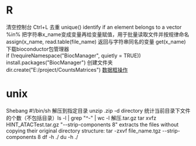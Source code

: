 # R
清空控制台 Ctrl+L
去重 unique()
identify if an element belongs to a vector %in%
把字符串x_name变成变量再给变量赋值，用于批量读取文件并按规律命名  assign(x_name, read.table(file_name)
返回与字符串同名的变量 get(x_name)
下载bioconductor包管理器  
if (!requireNamespace("BiocManager", quietly = TRUE)) install.packages("BiocManager")
创建文件夹 dir.create("E:/project/CountsMatrices")
[数据框操作](https://www.cnblogs.com/studyzy/p/R_DataFrame_Operation.html)
# unix
Shebang #!/bin/sh
解压到指定目录 unzip .zip -d directory
统计当前目录下文件的个数（不包括目录）ls -l | grep "^-" | wc -l
解压.tar.gz tar xvfz HINT_ATACTest.tar.gz
"--strip-components 8" extracts the files without copying their original directory structure: tar -zxvf file_name.tgz --strip-components 8
df -h ./ 
du -h ./

<!--stackedit_data:
eyJoaXN0b3J5IjpbMTU0NjgwMTk4OCwyNDQ5Njk2MzksODkwNz
IxMzQwLDEwMjQwMTMyNzcsMjExMTQyNjc3NywtNjA1NDU4NDQ1
LC0yNTUxMDMzNywtMTc1MDM0MjA5NSwxNDEwNzEyNTYzLDEyOD
Q3MjI0NzgsMzAzNDg3NDc2LC0xOTc5Mzk5NjM0LC02OTU4MzM4
NjIsLTEwODg4NzI1MDBdfQ==
-->